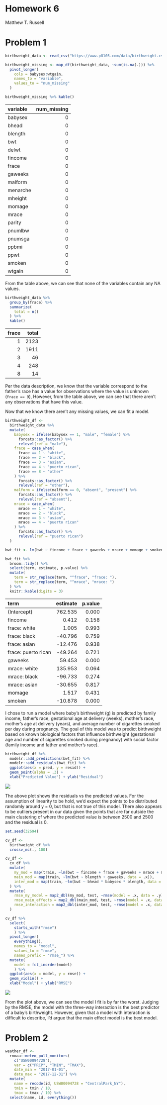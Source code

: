 Homework 6
================
Matthew T. Russell

# Problem 1

``` r
birthweight_data <- read_csv("https://www.p8105.com/data/birthweight.csv")

birthweight_missing <- map_df(birthweight_data, ~sum(is.na(.))) %>% 
  pivot_longer(
    cols = babysex:wtgain,
    names_to = "variable", 
    values_to = "num_missing"
  )

birthweight_missing %>% kable()
```

| variable | num_missing |
|:---------|------------:|
| babysex  |           0 |
| bhead    |           0 |
| blength  |           0 |
| bwt      |           0 |
| delwt    |           0 |
| fincome  |           0 |
| frace    |           0 |
| gaweeks  |           0 |
| malform  |           0 |
| menarche |           0 |
| mheight  |           0 |
| momage   |           0 |
| mrace    |           0 |
| parity   |           0 |
| pnumlbw  |           0 |
| pnumsga  |           0 |
| ppbmi    |           0 |
| ppwt     |           0 |
| smoken   |           0 |
| wtgain   |           0 |

From the table above, we can see that none of the variables contain any
NA values.

``` r
birthweight_data %>% 
  group_by(frace) %>% 
  summarize(
    total = n()
  ) %>% 
  kable()
```

| frace | total |
|------:|------:|
|     1 |  2123 |
|     2 |  1911 |
|     3 |    46 |
|     4 |   248 |
|     8 |    14 |

Per the data description, we know that the variable correspond to the
father’s race has a value for observations where the value is unknown
(`frace == 9`), However, from the table above, we can see that there
aren’t any observations that have this value.

Now that we know there aren’t any missing values, we can fit a model.

``` r
birthweight_df <-
  birthweight_data %>% 
  mutate(
    babysex = ifelse(babysex == 1, "male", "female") %>% 
      forcats::as_factor() %>% 
      relevel(ref = "male"),
    frace = case_when(
      frace == 1 ~ "white", 
      frace == 2 ~ "black", 
      frace == 3 ~ "asian", 
      frace == 4 ~ "puerto rican", 
      frace == 8 ~ "other"
    ) %>% 
      forcats::as_factor() %>% 
      relevel(ref = "other"),
    malform = ifelse(malform == 0, "absent", "present") %>% 
      forcats::as_factor() %>% 
      relevel(ref = "absent"), 
    mrace = case_when(
      mrace == 1 ~ "white", 
      mrace == 2 ~ "black", 
      mrace == 3 ~ "asian", 
      mrace == 4 ~ "puerto rican"
    ) %>% 
      forcats::as_factor() %>% 
      relevel(ref = "puerto rican")
  )
```

``` r
bwt_fit <- lm(bwt ~ fincome + frace + gaweeks + mrace + momage + smoken, data = birthweight_df)

bwt_fit %>% 
  broom::tidy() %>% 
  select(term, estimate, p.value) %>% 
  mutate(
    term = str_replace(term, "^frace", "frace: "), 
    term = str_replace(term, "^mrace", "mrace: ")
  ) %>% 
  knitr::kable(digits = 3)
```

| term                | estimate | p.value |
|:--------------------|---------:|--------:|
| (Intercept)         |  762.535 |   0.000 |
| fincome             |    0.412 |   0.158 |
| frace: white        |    1.005 |   0.993 |
| frace: black        |  -40.796 |   0.759 |
| frace: asian        |  -12.476 |   0.938 |
| frace: puerto rican |  -49.264 |   0.721 |
| gaweeks             |   59.453 |   0.000 |
| mrace: white        |  135.953 |   0.064 |
| mrace: black        |  -96.733 |   0.274 |
| mrace: asian        |  -30.655 |   0.817 |
| momage              |    1.517 |   0.431 |
| smoken              |  -10.878 |   0.000 |

I chose to run a model where baby’s birthweight (g) is predicted by
family income, father’s race, gestational age at delivery (weeks),
mother’s race, mother’s age at delivery (years), and average number of
cigarettes smoked per day during pregnancy. The goal of this model was
to predict birthweight based on known biological factors that influence
birthweight (gestational age and number of cigarettes smoked during
pregnancy) with social factor (family income and father and mother’s
race).

``` r
birthweight_df %>% 
  modelr::add_predictions(bwt_fit) %>% 
  modelr::add_residuals(bwt_fit) %>% 
  ggplot(aes(x = pred, y = resid)) + 
  geom_point(alpha = .3) +
  xlab("Predicted Value") + ylab("Residual")
```

![](p8105_hw6_mtr2143_files/figure-gfm/plot%20of%20model%20residuals%20against%20fitted%20values-1.png)<!-- -->

The above plot shows the residuals vs the predicted values. For the
assumption of linearity to be hold, we’d expect the points to be
distributed randomly around y = 0, but that is not true of this model.
There also appears to be outliers present in our data given the points
that are far outside the main clustering of where the predicted value is
between 2500 and 2500 and the residual is 0.

``` r
set.seed(32694)

cv_df <- 
  birthweight_df %>% 
  crossv_mc(., 100)

cv_df <-
  cv_df %>% 
  mutate(
    my_mod = map(train, ~lm(bwt ~ fincome + frace + gaweeks + mrace + momage + smoken, data = .x)),
    main_mod = map(train, ~lm(bwt ~ blength + gaweeks, data = .x)), 
    inter_mod = map(train, ~lm(bwt ~ bhead * babysex * blength, data = .x))
  ) %>% 
  mutate(
    rmse_my_model = map2_dbl(my_mod, test, ~rmse(model = .x, data = .y)), 
    rmse_main_effects = map2_dbl(main_mod, test, ~rmse(model = .x, data = .y)),
    rmse_interaction = map2_dbl(inter_mod, test, ~rmse(model = .x, data = .y)),
  )

cv_df %>% 
  select(
    starts_with("rmse")
    ) %>% 
  pivot_longer(
    everything(),
    names_to = "model", 
    values_to = "rmse",
    names_prefix = "rmse_") %>% 
  mutate(
    model = fct_inorder(model)
    ) %>% 
  ggplot(aes(x = model, y = rmse)) + 
  geom_violin() +
  xlab("Model") + ylab("RMSE")
```

![](p8105_hw6_mtr2143_files/figure-gfm/model%20comparison-1.png)<!-- -->

From the plot above, we can see the model I fit is by far the worst.
Judging by the RMSE, the model with the three-way interaction is the
best predictor of a baby’s birthweight. However, given that a model with
interaction is difficult to describe, I’d argue that the main effect
model is the best model.

# Problem 2

``` r
weather_df <- 
  rnoaa::meteo_pull_monitors(
    c("USW00094728"),
    var = c("PRCP", "TMIN", "TMAX"), 
    date_min = "2017-01-01",
    date_max = "2017-12-31") %>%
  mutate(
    name = recode(id, USW00094728 = "CentralPark_NY"),
    tmin = tmin / 10,
    tmax = tmax / 10) %>%
  select(name, id, everything())
```
